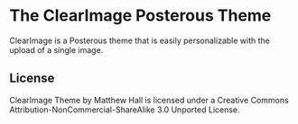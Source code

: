 # The ClearImage Posterous Theme

ClearImage is a Posterous theme that is easily personalizable with the upload of a single image.

## License

ClearImage Theme by Matthew Hall is licensed under a Creative Commons Attribution-NonCommercial-ShareAlike 3.0 Unported License.